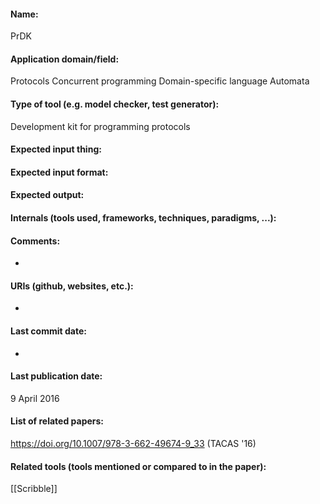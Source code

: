 #### Name:
PrDK

#### Application domain/field:
Protocols
Concurrent programming
Domain-specific language
Automata

#### Type of tool (e.g. model checker, test generator):
Development kit for programming protocols

#### Expected input thing:

#### Expected input format:

#### Expected output:

#### Internals (tools used, frameworks, techniques, paradigms, ...):

#### Comments:
-

#### URIs (github, websites, etc.):
-

#### Last commit date:
-

#### Last publication date:
9 April 2016

#### List of related papers:
https://doi.org/10.1007/978-3-662-49674-9_33 (TACAS '16)

#### Related tools (tools mentioned or compared to in the paper):
[[Scribble]]